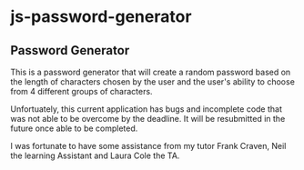 # js-password-generator
## Password Generator

This is a password generator that will create a random password based on the length of characters 
chosen by the user and the user's ability to choose from 4 different groups of characters.

Unfortuately, this current application has bugs and incomplete code that was not able to be overcome
by the deadline.
It will be resubmitted in the future once able to be completed.



I was fortunate to have some assistance from my tutor Frank Craven, Neil the learning Assistant and Laura Cole the TA.

